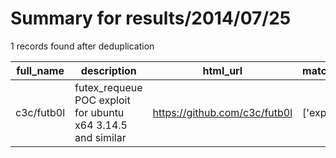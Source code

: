 
# Summary for results/2014/07/25
    
1 records found after deduplication

| full_name | description | html_url | matched_list | matched_count | pushed_at | size | stargazers_count | language | forks_count |
|-------------|-------------------------------------------------------------|-------------------------------|----------------|-----------------|---------------------------|--------|--------------------|------------|---------------|
| c3c/futb0l | futex_requeue POC exploit for ubuntu x64 3.14.5 and similar | https://github.com/c3c/futb0l | ['exploit'] | 1 | 2014-07-25 04:49:14+00:00 | 78 | 2 | nan | 4 |
